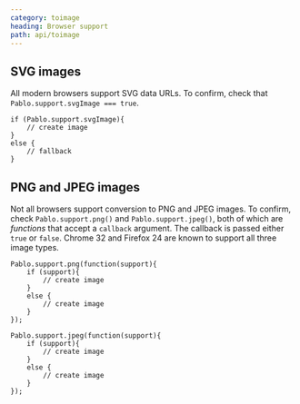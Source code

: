 ```yaml
---
category: toimage
heading: Browser support
path: api/toimage
---
```



## SVG images

All modern browsers support SVG data URLs. To confirm, check that `Pablo.support.svgImage === true`.

    if (Pablo.support.svgImage){
        // create image
    }
    else {
        // fallback
    }


## PNG and JPEG images

Not all browsers support conversion to PNG and JPEG images. To confirm, check `Pablo.support.png()` and `Pablo.support.jpeg()`, both of which are _functions_ that accept a `callback` argument. The callback is passed either `true` or `false`. Chrome 32 and Firefox 24 are known to support all three image types.

    Pablo.support.png(function(support){
        if (support){
            // create image
        }
        else {
            // create image
        }
    });

    Pablo.support.jpeg(function(support){
        if (support){
            // create image
        }
        else {
            // create image
        }
    });
